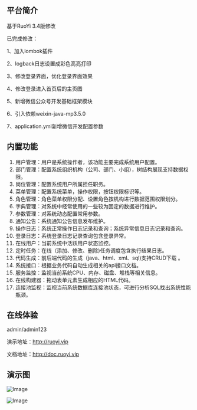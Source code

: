 ## 平台简介
基于RuoYi 3.4版修改

已完成修改：

1、加入lombok插件

2、logback日志设置成彩色高亮打印

3、修改登录界面，优化登录界面效果

4、修改登录进入首页后的主页图

5、新增微信公众号开发基础框架模块

6、引入依赖weixin-java-mp3.5.0

7、application.yml新增微信开发配置参数



## 内置功能

1.  用户管理：用户是系统操作者，该功能主要完成系统用户配置。
2.  部门管理：配置系统组织机构（公司、部门、小组），树结构展现支持数据权限。
3.  岗位管理：配置系统用户所属担任职务。
4.  菜单管理：配置系统菜单，操作权限，按钮权限标识等。
5.  角色管理：角色菜单权限分配、设置角色按机构进行数据范围权限划分。
6.  字典管理：对系统中经常使用的一些较为固定的数据进行维护。
7.  参数管理：对系统动态配置常用参数。
8.  通知公告：系统通知公告信息发布维护。
9.  操作日志：系统正常操作日志记录和查询；系统异常信息日志记录和查询。
10. 登录日志：系统登录日志记录查询包含登录异常。
11. 在线用户：当前系统中活跃用户状态监控。
12. 定时任务：在线（添加、修改、删除)任务调度包含执行结果日志。
13. 代码生成：前后端代码的生成（java、html、xml、sql)支持CRUD下载 。
14. 系统接口：根据业务代码自动生成相关的api接口文档。
15. 服务监控：监视当前系统CPU、内存、磁盘、堆栈等相关信息。
16. 在线构建器：拖动表单元素生成相应的HTML代码。
17. 连接池监视：监视当前系统数据库连接池状态，可进行分析SQL找出系统性能瓶颈。

## 在线体验
admin/admin123

演示地址：http://ruoyi.vip

文档地址：http://doc.ruoyi.vip

## 演示图
![Image](https://github.com/Thinkingcao/silence-boot/blob/master/doc/screenshot/login.png)

![Image](https://github.com/Thinkingcao/silence-boot/blob/master/doc/screenshot/wechat.png)
